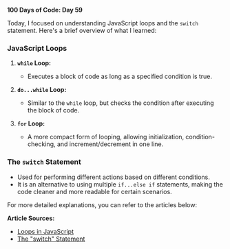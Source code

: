 **100 Days of Code: Day 59**

Today, I focused on understanding JavaScript loops and the `switch` statement. Here's a brief overview of what I learned:

### JavaScript Loops
1. **`while` Loop:**
   - Executes a block of code as long as a specified condition is true.

2. **`do...while` Loop:**
   - Similar to the `while` loop, but checks the condition after executing the block of code.

3. **`for` Loop:**
   - A more compact form of looping, allowing initialization, condition-checking, and increment/decrement in one line.

### The `switch` Statement
- Used for performing different actions based on different conditions.
- It is an alternative to using multiple `if...else if` statements, making the code cleaner and more readable for certain scenarios.

For more detailed explanations, you can refer to the articles below:

**Article Sources:**
- [Loops in JavaScript](https://javascript.info/while-for)
- [The "switch" Statement](https://javascript.info/switch)
